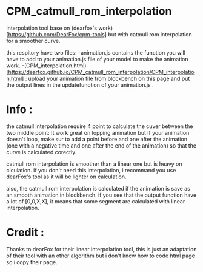 # CPM_catmull_rom_interpolation
interpolation tool base on (dearfox's work)[https://github.com/DearFox/cpm-tools] but with catmull rom interpolation for a smoother curve.

this respitory have two files:
-animation.js contains the function you will have to add to your animation.js file of your model to make the animation work.
-(CPM_interpolation.html)[https://dearfox.github.io/CPM_catmull_rom_interpolation/CPM_interpolation.html] : upload your animation file from blockbench on this page and put the output lines in the updatefunction of your animation.js .

# Info :
the catmull interpolation require 4 point to calculate the cuver between the two middle point:
It work great on lopping animation but if your animation doesn't loop, make sur to add a point before and one after the animation (one with a negative time and one after the end of the animation) so that the curve is calculated corectly.

catmull rom interpolation is smoother than a linear one but is heavy on clculation. if you don't need this interpolation, i recommand you use dearFox's tool as it will be lighter on calculation.

also, the catmull rom interpolation is calculated if the animation is save as an smooth animation in blockbench. if you see that the output function have a lot of [0,0,X,X], it means that some segment are calculated with linear interpolation.

# Credit :

Thanks to dearFox for their linear interpolation tool, this is just an adaptation of their tool with an other algorithm but i don't know how to code html page so i copy their page.
